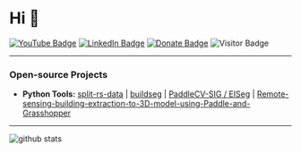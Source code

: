 # Hi 👋

[![YouTube Badge](https://img.shields.io/badge/My-YouTube-red)](https://www.youtube.com/c/YoussefHarby/)
[![LinkedIn Badge](https://img.shields.io/badge/My-LinkedIn-blue)](https://www.linkedin.com/in/youssef-harby/)
[![Donate Badge](https://img.shields.io/badge/Donate-Buy%20me%20a%20coffee-yellowgreen.svg)](https://www.buymeacoffee.com/yharby)
![Visitor Badge](https://visitor-badge.laobi.icu/badge?page_id=Youssef-Harby.yharby)

---

### Open-source Projects

- **Python Tools:** [split-rs-data](https://github.com/Youssef-Harby/split-rs-data) | [buildseg](https://github.com/geoyee/buildseg) | [PaddleCV-SIG / EISeg](https://github.com/PaddleCV-SIG/EISeg/tree/rsfix) | [Remote-sensing-building-extraction-to-3D-model-using-Paddle-and-Grasshopper](https://github.com/Youssef-Harby/Remote-sensing-building-extraction-to-3D-model-using-Paddle-and-Grasshopper)

---

![github stats](https://github-readme-stats.vercel.app/api?username=Youssef-Harby&show_icons=true)
<!-- ![Top Langs](https://github-readme-stats.vercel.app/api/top-langs/?username=Youssef-Harby&langs_count=3&hide=javascript,go,html,css,tex)
 -->
<!-- ![Top Langs](https://github-readme-stats.vercel.app/api/top-langs/?username=Youssef-Harby&hide_langs_below=10)
 -->
